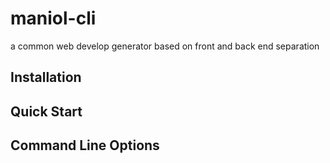 # maniol-cli

a common web develop generator based on front and back end separation

## Installation

## Quick Start

## Command Line Options